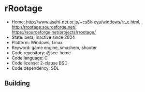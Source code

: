 # rRootage

- Home: http://www.asahi-net.or.jp/~cs8k-cyu/windows/rr_e.html, http://rrootage.sourceforge.net/, https://sourceforge.net/projects/rrootage/
- State: beta, inactive since 2004
- Platform: Windows, Linux
- Keyword: game engine, smashem, shooter
- Code repository: @see-home
- Code language: C
- Code license: 2-clause BSD
- Code dependency: SDL

## Building
